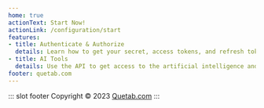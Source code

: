 ```yaml
---
home: true
actionText: Start Now!
actionLink: /configuration/start
features:
- title: Authenticate & Authorize
  details: Learn how to get your secret, access tokens, and refresh tokens.
- title: AI Tools
  details: Use the API to get access to the artificial intelligence and machine learning tools, like Quetion Generator API, Summarize Text API, and More.
footer: quetab.com
---
```


::: slot footer
Copyright © 2023 [Quetab.com](https://www.quetab.com)
:::